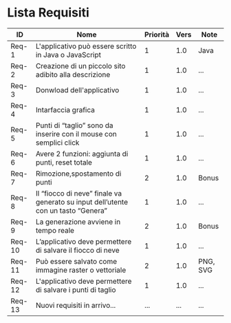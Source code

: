 # Lista Requisiti

 |**ID**|**Nome**|**Priorità**|**Vers**|**Note**|
 |-----------|------------|--------|----|------|
 |Req-1| L'applicativo può essere scritto in Java o JavaScript|1|1.0|Java|
 |Req-2| Creazione di un piccolo sito adibito alla descrizione|1|1.0|...|
 |Req-3| Donwload dell'applicativo|1|1.0|...|
 |Req-4| Intarfaccia grafica|1|1.0|...|
 |Req-5| Punti di “taglio” sono da inserire con il mouse con semplici click|1|1.0|...|
 |Req-6| Avere 2 funzioni: aggiunta di punti, reset totale|1|1.0|...|
 |Req-7| Rimozione,spostamento di punti|2|1.0|Bonus|
 |Req-8| Il “fiocco di neve” finale va generato su input dell’utente con un tasto “Genera”|1|1.0|...|
 |Req-9| La generazione avviene in tempo reale|2|1.0|Bonus|
 |Req-10| L’applicativo deve permettere di salvare il fiocco di neve|1|1.0|...|
 |Req-11| Può essere salvato come immagine raster o vettoriale|2|1.0|PNG, SVG|
 |Req-12| L'applicativo deve permettere di salvare i punti di taglio|1|1.0|...|
 |Req-13| Nuovi requisiti in arrivo...|...|...|...|
